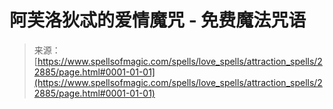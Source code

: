 <!--yml

分类：未分类

日期：2024-06-12 19:07:35

-->

# 阿芙洛狄忒的爱情魔咒 - 免费魔法咒语

> 来源：[https://www.spellsofmagic.com/spells/love_spells/attraction_spells/22885/page.html#0001-01-01](https://www.spellsofmagic.com/spells/love_spells/attraction_spells/22885/page.html#0001-01-01)
